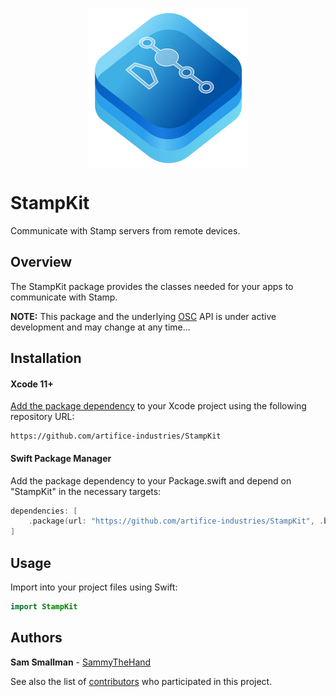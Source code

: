 <p align="center">
    <img src="stampkit-icon.svg" width="256" align="middle" alt=“StampKit”/>
</p>

# StampKit
Communicate with Stamp servers from remote devices.

## Overview
The StampKit package provides the classes needed for your apps to communicate with Stamp.

**NOTE:** This package and the underlying [OSC](http://opensoundcontrol.org/introduction-osc) API is under active development and may change at any time...

## Installation

#### Xcode 11+
[Add the package dependency](https://developer.apple.com/documentation/xcode/adding_package_dependencies_to_your_app) to your Xcode project using the following repository URL: 
``` 
https://github.com/artifice-industries/StampKit
```
#### Swift Package Manager

Add the package dependency to your Package.swift and depend on "StampKit" in the necessary targets:

```  swift
dependencies: [
    .package(url: "https://github.com/artifice-industries/StampKit", .branch("master"))
]
```

## Usage

Import into your project files using Swift:

``` swift
import StampKit
```

## Authors

**Sam Smallman** - [SammyTheHand](https://github.com/sammythehand)

See also the list of [contributors](https://github.com/artifice-industries/StampKit/graphs/contributors) who participated in this project.
